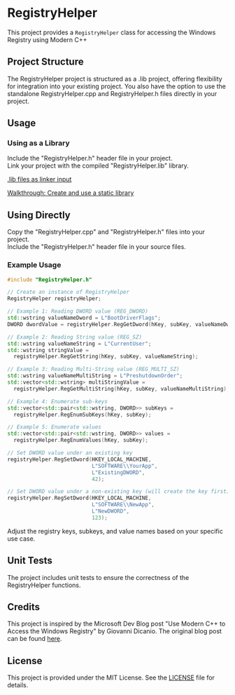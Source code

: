 # RegistryHelper

This project provides a `RegistryHelper` class for accessing the Windows Registry using Modern C++ 

## Project Structure

The RegistryHelper project is structured as a .lib project, offering flexibility for integration into your existing project. You also have the option to use the standalone RegistryHelper.cpp and RegistryHelper.h files directly in your project.

## Usage

### Using as a Library

Include the "RegistryHelper.h" header file in your project.  
Link your project with the compiled "RegistryHelper.lib" library.

[.lib files as linker input](https://learn.microsoft.com/en-us/cpp/build/reference/dot-lib-files-as-linker-input?view=msvc-170)

[Walkthrough: Create and use a static library](https://learn.microsoft.com/en-us/cpp/build/walkthrough-creating-and-using-a-static-library-cpp?view=msvc-170)

## Using Directly

Copy the "RegistryHelper.cpp" and "RegistryHelper.h" files into your project.  
Include the "RegistryHelper.h" header file in your source files.

### Example Usage

```cpp
#include "RegistryHelper.h"

// Create an instance of RegistryHelper
RegistryHelper registryHelper;

// Example 1: Reading DWORD value (REG_DWORD)
std::wstring valueNameDword = L"BootDriverFlags";
DWORD dwordValue = registryHelper.RegGetDword(hKey, subKey, valueNameDword);

// Example 2: Reading String value (REG_SZ)
std::wstring valueNameString = L"CurrentUser";
std::wstring stringValue =
  registryHelper.RegGetString(hKey, subKey, valueNameString);

// Example 3: Reading Multi-String value (REG_MULTI_SZ)
std::wstring valueNameMultiString = L"PreshutdownOrder";
std::vector<std::wstring> multiStringValue =
  registryHelper.RegGetMultiString(hKey, subKey, valueNameMultiString);

// Example 4: Enumerate sub-keys
std::vector<std::pair<std::wstring, DWORD>> subKeys =
  registryHelper.RegEnumSubKeys(hKey, subKey);

// Example 5: Enumerate values
std::vector<std::pair<std::wstring, DWORD>> values =
  registryHelper.RegEnumValues(hKey, subKey);

// Set DWORD value under an existing key
registryHelper.RegSetDword(HKEY_LOCAL_MACHINE,
                           L"SOFTWARE\\YourApp",
                           L"ExistingDWORD",
                           42);

// Set DWORD value under a non-existing key (will create the key first)
registryHelper.RegSetDword(HKEY_LOCAL_MACHINE,
                           L"SOFTWARE\\NewApp",
                           L"NewDWORD",
                           123);
```

Adjust the registry keys, subkeys, and value names based on your specific use case.


## Unit Tests

The project includes unit tests to ensure the correctness of the RegistryHelper functions. 

## Credits

This project is inspired by the Microsoft Dev Blog post "Use Modern C++ to Access the Windows Registry" by Giovanni Dicanio. The original blog post can be found [here](https://learn.microsoft.com/en-us/archive/msdn-magazine/2017/may/c-use-modern-c-to-access-the-windows-registry).

## License

This project is provided under the MIT License. See the [LICENSE](LICENSE.md) file for details.
